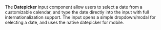 The **Datepicker** input component allow users to select a date from a customizable calendar, and type the date directly into the input with full internationalization support.
The input opens a simple dropdown/modal for selecting a date, and uses the native datepicker for mobile.